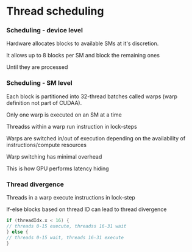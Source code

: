 # Thread scheduling

### Scheduling - device level

Hardware allocates blocks to available SMs at it's discretion.

It allows up to 8 blocks per SM and block the remaining ones

Until they are processed



### Scheduling - SM level

Each block is partitioned into 32-thread batches called warps \(warp definition not part of CUDAA\).

Only one warp is executed on an SM at a time

Threadss within a warp run instruction in lock-steps

Warps are switched in/out of execution depending on the availability of instructions/compute resources

Warp switching has minimal overhead

This is how GPU performs latency hiding



### Thread divergence

Threads in a warp execute instructions in lock-step

If-else blocks based on thread ID can lead to thread divergence

```c
if (threadIdx.x < 16) {
// threads 0-15 execute, threadss 16-31 wait
} else {
// threads 0-15 wait, threads 16-31 execute
}
```



